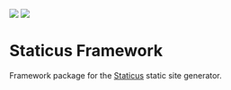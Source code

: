 [![](https://img.shields.io/packagist/v/gilbitron/staticus-framework)](https://packagist.org/packages/gilbitron/staticus-framework) [![](https://img.shields.io/packagist/dt/gilbitron/staticus-framework)](https://packagist.org/packages/gilbitron/staticus-framework)

# Staticus Framework

Framework package for the [Staticus](https://staticus.dev) static site generator.
